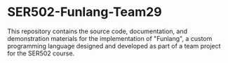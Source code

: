 # SER502-Funlang-Team29
This repository contains the source code, documentation, and demonstration materials for the implementation of "Funlang", a custom programming language designed and developed as part of a team project for the SER502 course. 

